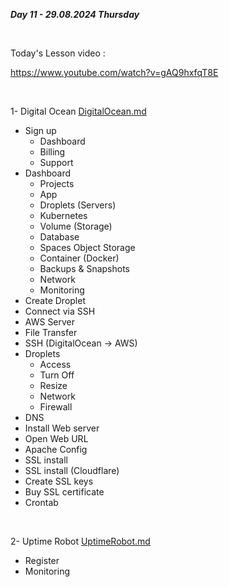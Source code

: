 _**Day 11 - 29.08.2024 Thursday**_

<br>

Today's Lesson video :

https://www.youtube.com/watch?v=gAQ9hxfqT8E

<br>

1- Digital Ocean [DigitalOcean.md](DigitalOcean.md)
- Sign up
  - Dashboard
  - Billing
  - Support
- Dashboard
  - Projects
  - App
  - Droplets (Servers)
  - Kubernetes
  - Volume (Storage)
  - Database
  - Spaces Object Storage
  - Container (Docker)
  - Backups & Snapshots
  - Network
  - Monitoring
- Create Droplet
- Connect via SSH
- AWS Server
- File Transfer
- SSH (DigitalOcean  → AWS)
- Droplets
  - Access
  - Turn Off
  - Resize
  - Network
  - Firewall
- DNS
- Install Web server
- Open Web URL
- Apache Config
- SSL install
- SSL install (Cloudflare)
- Create SSL keys
- Buy SSL certificate
- Crontab

<br>

2- Uptime Robot [UptimeRobot.md](UptimeRobot.md)
- Register
- Monitoring
